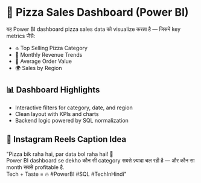 # 🍕 Pizza Sales Dashboard (Power BI)

यह Power BI dashboard pizza sales data को visualize करता है — जिसमें key metrics जैसे:

- 🔝 Top Selling Pizza Category
- 📆 Monthly Revenue Trends
- 🧾 Average Order Value
- 🌍 Sales by Region

## 📊 Dashboard Highlights

- Interactive filters for category, date, and region
- Clean layout with KPIs and charts
- Backend logic powered by SQL normalization

## 🎥 Instagram Reels Caption Idea

"Pizza bik raha hai, par data bol raha hai! 🍕  
Power BI dashboard se dekho कौन सी category सबसे ज़्यादा चल रही है — और कौन सा month सबसे profitable है.  
Tech + Taste = 🔥 #PowerBI #SQL #TechInHindi"

